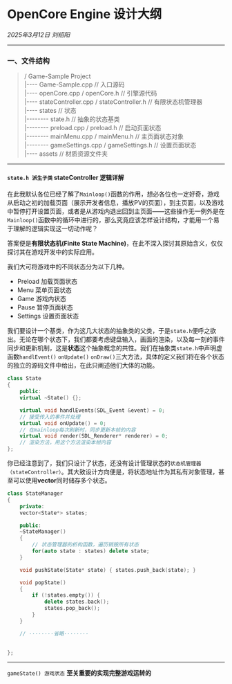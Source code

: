 # OpenCore Engine 设计大纲

*2025年3月12日 刘绍阳*

----

### 一、文件结构


>/ Game-Sample Project <br>
|---- Game-Sample.cpp // 入口源码 <br>
|---- openCore.cpp / openCore.h // 引擎源代码 <br>
|---- stateController.cpp / stateController.h // 有限状态机管理器 <br>
|---- states // 状态 <br>
|-------- state.h // 抽象的状态基类 <br>
|-------- preload.cpp / preload.h // 启动页面状态<br>
|-------- mainMenu.cpp / mainMenu.h // 主页面状态对象<br>
|-------- gameSettings.cpp / gameSettings.h // 设置页面状态 <br>
|---- assets // 材质资源文件夹 <br>
----


#### `state.h 派生子类` stateController 逻辑详解

在此我默认各位已经了解了`Mainloop()`函数的作用，想必各位也一定好奇，游戏从启动之初的加载页面（展示开发者信息，播放PV的页面），到主页面，以及游戏中暂停打开设置页面，或者是从游戏内退出回到主页面——这些操作无一例外是在`Mainloop()`函数中的循环中进行的，那么究竟应该怎样设计结构，才能用一个易于理解的逻辑实现这一切动作呢？

答案便是**有限状态机(Finite State Machine)**，在此不深入探讨其原始含义，仅仅探讨其在游戏开发中的实际应用。

我们大可将游戏中的不同状态分为以下几种。
+ Preload 加载页面状态
+ Menu 菜单页面状态
+ Game 游戏内状态
+ Pause 暂停页面状态
+ Settings 设置页面状态

我们要设计一个基类，作为这几大状态的抽象类的父类，于是`state.h`便呼之欲出。无论在哪个状态下，我们都要考虑键盘输入，画面的渲染，以及每一刻的事件同步和更新机制，这是**状态**这个抽象概念的共性。我们在抽象类`state.h`中声明虚函数`handlEvent()` `onUpdate()` `onDraw()`三大方法，具体的定义我们将在各个状态的独立的源码文件中给出，在此只阐述他们大体的功能。

```C++
class State
{
    public:
    virtual ~State() {};

    virtual void handlEvents(SDL_Event &event) = 0;
    // 接受传入的事件并处理
    virtual void onUpdate() = 0;
    // 在mainloop每次刷新时，同步更新本帧的内容
    virtual void render(SDL_Renderer* renderer) = 0;
    // 渲染方法，用这个方法渲染本帧内容
};
```

你已经注意到了，我们只设计了状态，还没有设计管理状态的`状态机管理器（stateController）`。其大致设计方向便是，将状态地址作为其私有对象管理，甚至可以使用**vector**同时储存多个状态。

```C++
class StateManager
{
    private:
    vector<State*> states;

    public:
    ~StateManager()
    {
        // 状态管理器的析构函数，遍历销毁所有状态
        for(auto state : states) delete state;
    }

    void pushState(State* state) { states.push_back(state); }

    void popState()
    {
        if (!states.empty()) {
            delete states.back();
            states.pop_back();
        }
    }

    // ········省略········

    
};
```
----
`gameState() 游戏状态` **至关重要的实现完整游戏运转的**